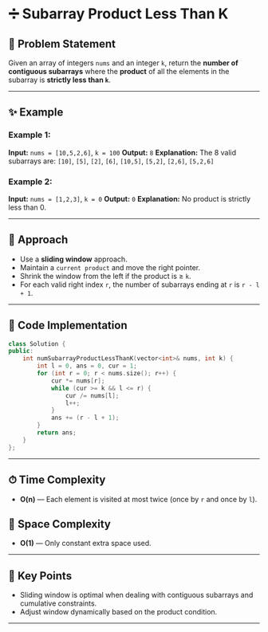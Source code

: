 
# ➗ Subarray Product Less Than K

## 📝 Problem Statement

Given an array of integers `nums` and an integer `k`, return the **number of contiguous subarrays** where the **product** of all the elements in the subarray is **strictly less than `k`**.

---

## ✨ Example

### Example 1:

**Input:** `nums = [10,5,2,6]`, `k = 100`
**Output:** `8`
**Explanation:** The 8 valid subarrays are:
`[10]`, `[5]`, `[2]`, `[6]`, `[10,5]`, `[5,2]`, `[2,6]`, `[5,2,6]`

### Example 2:

**Input:** `nums = [1,2,3]`, `k = 0`
**Output:** `0`
**Explanation:** No product is strictly less than 0.

---

## 🚀 Approach

* Use a **sliding window** approach.
* Maintain a `current product` and move the right pointer.
* Shrink the window from the left if the product is ≥ `k`.
* For each valid right index `r`, the number of subarrays ending at `r` is `r - l + 1`.

---

## 🔢 Code Implementation

```cpp
class Solution {
public:
    int numSubarrayProductLessThanK(vector<int>& nums, int k) {
        int l = 0, ans = 0, cur = 1;
        for (int r = 0; r < nums.size(); r++) {
            cur *= nums[r];
            while (cur >= k && l <= r) {
                cur /= nums[l];
                l++;
            }
            ans += (r - l + 1);
        }
        return ans;
    }
};
```

---

## ⏱ Time Complexity

* **O(n)** — Each element is visited at most twice (once by `r` and once by `l`).

## 💾 Space Complexity

* **O(1)** — Only constant extra space used.

---

## 🌟 Key Points

* Sliding window is optimal when dealing with contiguous subarrays and cumulative constraints.
* Adjust window dynamically based on the product condition.

---

